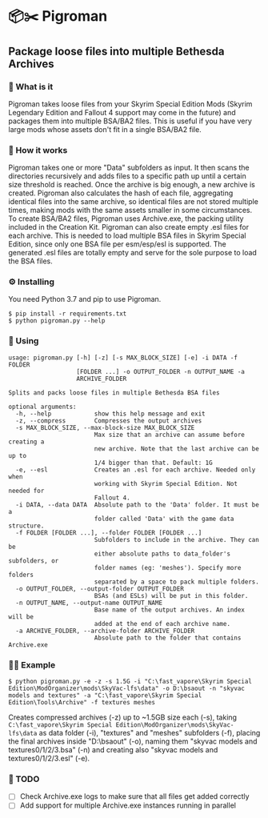 # 📦✂️ Pigroman
## Package loose files into multiple Bethesda Archives

### 🐉 What is it
Pigroman takes loose files from your Skyrim Special Edition Mods (Skyrim Legendary Edition and Fallout 4 support may come in the future) and packages them into multiple BSA/BA2 files. This is useful if you have very large mods whose assets don't fit in a single BSA/BA2 file.

### 📂 How it works
Pigroman takes one or more "Data" subfolders as input. It then scans the directories recursively and adds files to a specific path up until a certain size threshold is reached. Once the archive is big enough, a new archive is created. Pigroman also calculates the hash of each file, aggregating identical files into the same archive, so identical files are not stored multiple times, making mods with the same assets smaller in some circumstances.
To create BSA/BA2 files, Pigroman uses Archive.exe, the packing utility included in the Creation Kit. Pigroman can also create empty .esl files for each archive. This is needed to load multiple BSA files in Skyrim Special Edition, since only one BSA file per esm/esp/esl is supported. The generated .esl files are totally empty and serve for the sole purpose to load the BSA files.

### ⚙️ Installing
You need Python 3.7 and pip to use Pigroman.
```
$ pip install -r requirements.txt
$ python pigroman.py --help
```

### 📑 Using
```
usage: pigroman.py [-h] [-z] [-s MAX_BLOCK_SIZE] [-e] -i DATA -f FOLDER
                   [FOLDER ...] -o OUTPUT_FOLDER -n OUTPUT_NAME -a
                   ARCHIVE_FOLDER

Splits and packs loose files in multiple Bethesda BSA files

optional arguments:
  -h, --help            show this help message and exit
  -z, --compress        Compresses the output archives
  -s MAX_BLOCK_SIZE, --max-block-size MAX_BLOCK_SIZE
                        Max size that an archive can assume before creating a
                        new archive. Note that the last archive can be up to
                        1/4 bigger than that. Default: 1G
  -e, --esl             Creates an .esl for each archive. Needed only when
                        working with Skyrim Special Edition. Not needed for
                        Fallout 4.
  -i DATA, --data DATA  Absolute path to the 'Data' folder. It must be a
                        folder called 'Data' with the game data structure.
  -f FOLDER [FOLDER ...], --folder FOLDER [FOLDER ...]
                        Subfolders to include in the archive. They can be
                        either absolute paths to data_folder's subfolders, or
                        folder names (eg: 'meshes'). Specify more folders
                        separated by a space to pack multiple folders.
  -o OUTPUT_FOLDER, --output-folder OUTPUT_FOLDER
                        BSAs (and ESLs) will be put in this folder.
  -n OUTPUT_NAME, --output-name OUTPUT_NAME
                        Base name of the output archives. An index will be
                        added at the end of each archive name.
  -a ARCHIVE_FOLDER, --archive-folder ARCHIVE_FOLDER
                        Absolute path to the folder that contains Archive.exe
```

### 👨‍🏫 Example
```
$ python pigroman.py -e -z -s 1.5G -i "C:\fast_vapore\Skyrim Special Edition\ModOrganizer\mods\SkyVac-lfs\data" -o D:\bsaout -n "skyvac models and textures" -a "C:\fast_vapore\Skyrim Special Edition\Tools\Archive" -f textures meshes
```
Creates compressed archives (-z) up to ~1.5GB size each (-s), taking `C:\fast_vapore\Skyrim Special Edition\ModOrganizer\mods\SkyVac-lfs\data` as data folder (-i), "textures"  and "meshes" subfolders (-f), placing the final archives inside "D:\bsaout" (-o),  naming them "skyvac models and textures0/1/2/3.bsa" (-n) and creating also "skyvac models and textures0/1/2/3.esl" (-e).


### 🏁 TODO
- [ ] Check Archive.exe logs to make sure that all files get added correctly
- [ ] Add support for multiple Archive.exe instances running in parallel
